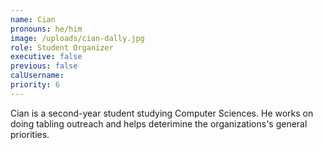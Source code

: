 ```yaml
---
name: Cian
pronouns: he/him
image: /uploads/cian-dally.jpg
role: Student Organizer
executive: false
previous: false
calUsername:
priority: 6
---
```


Cian is a second-year student studying Computer Sciences. He works on doing tabling outreach and helps deterimine the organizations's general priorities.

